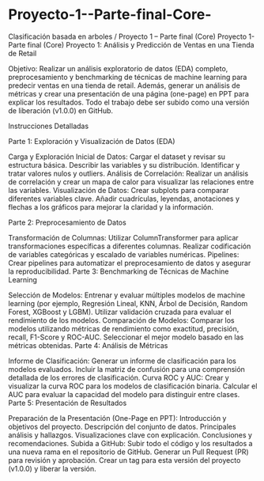 # Proyecto-1--Parte-final-Core-
Clasificación basada en arboles / Proyecto 1 – Parte final (Core)
Proyecto 1- Parte final (Core)
Proyecto 1: Análisis y Predicción de Ventas en una Tienda de Retail

Objetivo: Realizar un análisis exploratorio de datos (EDA) completo, preprocesamiento y benchmarking de técnicas de machine learning para predecir ventas en una tienda de retail. Además, generar un análisis de métricas y crear una presentación de una página (one-page) en PPT para explicar los resultados. Todo el trabajo debe ser subido como una versión de liberación (v1.0.0) en GitHub.

Instrucciones Detalladas

Parte 1: Exploración y Visualización de Datos (EDA)

Carga y Exploración Inicial de Datos:
Cargar el dataset y revisar su estructura básica.
Describir las variables y su distribución.
Identificar y tratar valores nulos y outliers.
Análisis de Correlación:
Realizar un análisis de correlación y crear un mapa de calor para visualizar las relaciones entre las variables.
Visualización de Datos:
Crear subplots para comparar diferentes variables clave.
Añadir cuadrículas, leyendas, anotaciones y flechas a los gráficos para mejorar la claridad y la información.

Parte 2: Preprocesamiento de Datos

Transformación de Columnas:
Utilizar ColumnTransformer para aplicar transformaciones específicas a diferentes columnas.
Realizar codificación de variables categóricas y escalado de variables numéricas.
Pipelines:
Crear pipelines para automatizar el preprocesamiento de datos y asegurar la reproducibilidad.
Parte 3: Benchmarking de Técnicas de Machine Learning

Selección de Modelos:
Entrenar y evaluar múltiples modelos de machine learning (por ejemplo, Regresión Lineal, KNN, Árbol de Decisión, Random Forest, XGBoost y LGBM).
Utilizar validación cruzada para evaluar el rendimiento de los modelos.
Comparación de Modelos:
Comparar los modelos utilizando métricas de rendimiento como exactitud, precisión, recall, F1-Score y ROC-AUC.
Seleccionar el mejor modelo basado en las métricas obtenidas.
Parte 4: Análisis de Métricas

Informe de Clasificación:
Generar un informe de clasificación para los modelos evaluados.
Incluir la matriz de confusión para una comprensión detallada de los errores de clasificación.
Curva ROC y AUC:
Crear y visualizar la curva ROC para los modelos de clasificación binaria.
Calcular el AUC para evaluar la capacidad del modelo para distinguir entre clases.
Parte 5: Presentación de Resultados

Preparación de la Presentación (One-Page en PPT):
Introducción y objetivos del proyecto.
Descripción del conjunto de datos.
Principales análisis y hallazgos.
Visualizaciones clave con explicación.
Conclusiones y recomendaciones.
Subida a GitHub:
Subir todo el código y los resultados a una nueva rama en el repositorio de GitHub.
Generar un Pull Request (PR) para revisión y aprobación.
Crear un tag para esta versión del proyecto (v1.0.0) y liberar la versión.
